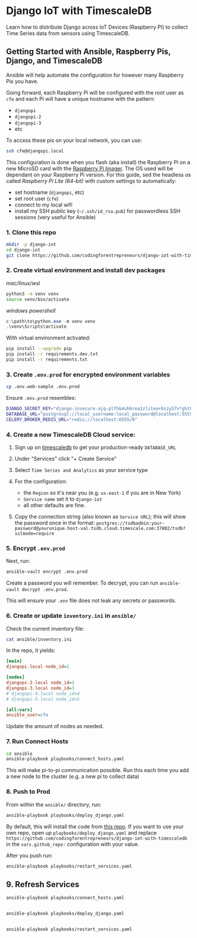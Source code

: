 # Django IoT with TimescaleDB

Learn how to distribute Django across IoT Devices (Raspberry PI) to collect Time Series data from sensors using TimescaleDB.



## Getting Started with Ansible, Raspberry Pis, Django, and TimescaleDB

Ansible will help automate the configuration for however many Raspberry Pis you have.

Going forward, each Raspberry Pi will be configured with the root user as `cfe` and each Pi will have a unique hostname with the pattern:

- `djangopi`
- `djangopi-2`
- `djangopi-3`
- etc

To access these pis on your local network, you can use:

```bash
ssh cfe@djangopi.local
```

This configuration is done when you flash (aka install) the Raspberry Pi on a new MicroSD card with the [Raspberry Pi Imager](https://www.raspberrypi.com/software/). The OS used will be dependant on your Raspberry Pi version. For this guide, sed the headless os called _Raspberry Pi Lite (64-bit)_ with custom settings to automatically:

- set hostname (`djangopi`, etc)
- set root user (`cfe`)
- connect to my local wifi
- install my SSH public key (`~/.ssh/id_rsa.pub`) for passwordless SSH sessions (very useful for Ansible)

### 1. Clone this repo

```bash
mkdir -p django-iot
cd django-iot
git clone https://github.com/codingforentrepreneurs/django-iot-with-timescaledb .
```

### 2. Create virtual environment and install dev packages

_mac/linux/wsl_
```bash
python3 -m venv venv
source venv/bin/activate
```

_windows powershell_ 
```powershell
c:\path\to\python.exe -m venv venv
.\venv\Scripts\activate
```

With virtual environment activated:
```bash
pip install --upgrade pip
pip install -r requirements.dev.txt
pip install -r requirements.txt
```


### 3. Create `.env.prod` for encrypted environment variables

```bash
cp .env.web-sample .env.prod
```

Ensure `.env.prod` resembles:
```bash
DJANGO_SECRET_KEY="django-insecure-ajq-plfh&4uh6rea1zliteu+bszy57v*g%t0t^j2i^6)w%t"
DATABASE_URL="postgresql://local_username:local_password@localhost:5555/local_database"
CELERY_BROKER_REDIS_URL="redis://localhost:6555/0"
```

### 4. Create a new TimescaleDB Cloud service:

1. Sign up on [timescaledb](https://www.timescale.com/?utm_source=cfe-github&utm_medium=cfe-repo) to get your production-ready `DATABASE_URL`

2. Under "Services" click "+ Create Service"
3. Select `Time Series and Analytics` as your service type
4. For the configuration:
    - the `Region` so it's near you (e.g. `us-east-1` if you are in New York)
    - `Service name` set it to `django-iot` 
    - all other defaults are fine.
5. Copy the connection string (also known as `Service URL`); this will show the password once in the format: `postgres://tsdbadmin:your-password@yourunique.host-val.tsdb.cloud.timescale.com:37802/tsdb?sslmode=require`
 
### 5. Encrypt `.env.prod`
Next, run:
```bash
ansible-vault encrypt .env.prod
```
Create a password you will remember. To decrypt, you can run `ansible-vault decrypt .env.prod`.

This will ensure your `.env` file does not leak any secrets or passwords.

### 6. Create or update `inventory.ini` in `ansible/`

Check the current inventory file:
```bash
cat ansible/inventory.ini
```

In the repo, it yields:
```ini
[main]
djangopi.local node_id=1

[nodes]
djangopi-2.local node_id=2
djangopi-3.local node_id=3
# djangopi-4.local node_id=4
# djangopi-5.local node_id=5

[all:vars]
ansible_user=cfe
```
Update the amount of nodes as needed.

### 7. Run Connect Hosts 

```bash
cd ansible
ansible-playbook playbooks/connect_hosts.yaml
```
This will make pi-to-pi communication possible. Run this each time you add a new node to the cluster (e.g. a new pi to collect data)

### 8. Push to Prod

From within the `ansible/` directory, run:

```bash
ansible-playbook playbooks/deploy_django.yaml
```
By default, this will install the code from [this repo](https://github.com/codingforentrepreneurs/django-iot-with-timescaledb). If you want to use your own repo, open up `playbooks/deploy_django.yaml` and replace `https://github.com/codingforentrepreneurs/django-iot-with-timescaledb` in the `vars.github_repo:` configuration with your value.

After you push run:

```bash
ansible-playbook playbooks/restart_services.yaml
```


## 9. Refresh Services


```bash
ansible-playbook playbooks/connect_hosts.yaml


ansible-playbook playbooks/deploy_django.yaml


ansible-playbook playbooks/restart_services.yaml
```